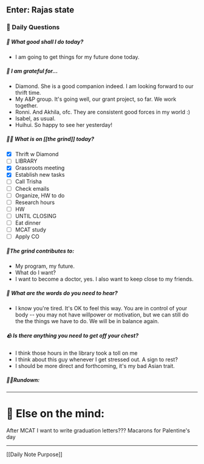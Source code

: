 Enter: Rajas state
---
###  📅 Daily Questions 

##### 💛 What good shall I do today?
- I am going to get things for my future done today.
##### 💌 I am grateful for...
- Diamond. She is a good companion indeed. I am looking forward to our thrift time.
- My A&P group. It's going well, our grant project, so far. We work together.
- Ronni. And Akhila, ofc. They are consistent good forces in my world :)
- Isabel, as usual.
- Huihui. So happy to see her yesterday!
##### 🤾‍♀️ What is on [[the grind]] today?
 - [x] Thrift w Diamond
 - [ ] LIBRARY
 - [x] Grassroots meeting
 - [x] Establish new tasks
 - [ ] Call Trisha
 - [ ] Check emails
 - [ ] Organize, HW to do
 - [ ] Research hours
 - [ ] HW
 - [ ] UNTIL CLOSING
 - [ ] Eat dinner
 - [ ] MCAT study
 - [ ] Apply CO
##### 🧱The grind contributes to:
- My program, my future.
- What do I want?
- I want to become a doctor, yes. I also want to keep close to my friends.
##### 💭 What are the words do you need to hear?
- I know you're tired. It's OK to feel this way. You are in control of your body -- you may not have willpower or motivation, but we can still do the the things we have to do. We will be in balance again.
##### 🪨 Is there anything you need to get off your chest?
- I think those hours in the library took a toll on me
- I think about this guy whenever I get stressed out. A sign to rest?
- I should be more direct and forthcoming, it's my bad Asian trait. 
##### 🏃‍♂️Rundown:


---
# 📝 Else on the mind:
After MCAT I want to write graduation letters???
Macarons for Palentine's day

---

[[Daily Note Purpose]]